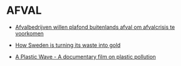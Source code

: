 # AFVAL

* [Afvalbedrijven willen plafond buitenlands afval om afvalcrisis te voorkomen](https://nos.nl/artikel/2295152-afvalbedrijven-willen-plafond-buitenlands-afval-om-afvalcrisis-te-voorkomen.html)

* [How Sweden is turning its waste into gold](https://www.youtube.com/watch?v=14r7f9khK70)

* [A Plastic Wave - A documentary film on plastic pollution](https://www.youtube.com/watch?v=9-dpv2xbFyk)
